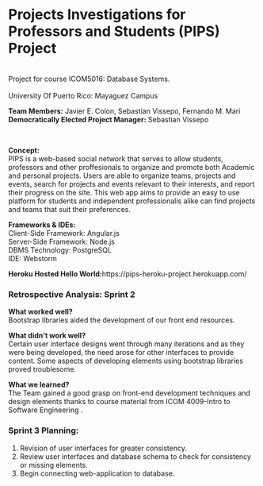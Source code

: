 # Projects Investigations for Professors and Students (PIPS) Project
<br>Project for course ICOM5016: Database Systems.</br>
<br>University Of Puerto Rico: Mayaguez Campus</br>
<p><b>Team Members:</b> Javier E. Colon, Sebastian Vissepo, Fernando M. Mari<br>
<b>Democratically Elected Project Manager:</b> Sebastian Vissepo</p><br>
<p><b>Concept:</b><br>PIPS is a web-based social network that serves to allow students, professors and other proffesionals to organize and promote both Academic and personal projects. Users are able to organize teams, projects and events, search for projects and events relevant to their interests, and report their progress on the site. This web app aims to provide an easy to use platform for students and independent professionalis alike can find projects and teams that suit their preferences.</p>

<p><b>Frameworks & IDEs:</b><br>Client-Side Framework: Angular.js<br>Server-Side Framework: Node.js<br>DBMS Technology: PostgreSQL <br>IDE: Webstorm</p>
<p><b>Heroku Hosted Hello World:</b>https://pips-heroku-project.herokuapp.com/</p>
<h3>Retrospective Analysis: Sprint 2 </h3>
<p><b>What worked well? </b> <br> Bootstrap libraries aided the development of our front end resources. </br></p>
<p><b>What didn't work well? </b> <br> Certain user interface designs went through many iterations and as they were being developed, the need arose for other interfaces to provide content. Some aspects of developing elements using bootstrap libraries proved troublesome.</br></p>
<p><b>What we learned? </b> <br> The Team gained a good grasp on front-end development techniques and design elements thanks to course material from ICOM 4009-Intro to Software Engineering . </br><p> 
<h3>Sprint 3 Planning:</h3> 
<ol>
<li>Revision of user interfaces for greater consistency.</li>
<li>Review user interfaces and database schema to check for consistency or missing elements.</li>
<li>Begin connecting web-application to database.</li>
</ol>
</br></p> 
